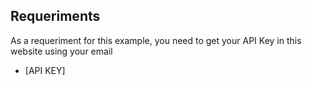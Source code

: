
## Requeriments
As a requeriment for this example, you need to get your API Key in this website using your email
* [API KEY]


